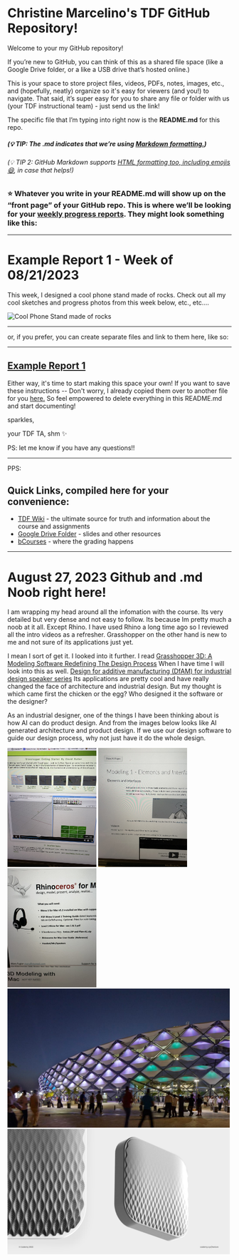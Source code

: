# Christine Marcelino's TDF GitHub Repository!
Welcome to your my GitHub repository! 

If you’re new to GitHub, you can think of this as a shared file space (like a Google Drive folder, or a like a USB drive that’s hosted online.) 

This is your space to store project files, videos, PDFs, notes, images, etc., and (hopefully, neatly) organize so it's easy for viewers (and you!) to navigate. That said, it’s super easy for you to share any file or folder with us (your TDF instructional team) - just send us the link! 

The specific file that I’m typing into right now is the **README.md** for this repo. 
##### (💡 TIP: The .md indicates that we’re using [Markdown formatting.](https://www.markdownguide.org/cheat-sheet/)) #####
<h6> (💡 TIP 2: GitHub Markdown supports <a href="https://gist.github.com/seanh/13a93686bf4c2cb16e658b3cf96807f2"> <em>HTML formatting</em> too, including emojis 😄</a>, in case that helps!) </h6>

### :star: Whatever you write in your **README.md** will show up on the “front page” of your GitHub repo. This is where we’ll be looking for your [weekly progress reports](https://github.com/Berkeley-MDes/desinv-202/wiki/3.0-Weekly-Submissions). They might look something like this: ###
---
# Example Report 1 - Week of 08/21/2023 #
This week, I designed a cool phone stand made of rocks. Check out all my cool sketches and progress photos from this week below, etc., etc....

<img width="200" alt="Cool Phone Stand made of rocks" src="https://github.com/s-almeda/tdf-template-repo/assets/21287693/bc2f1864-af5a-456d-9a71-e1d80d51190c">

---

or, if you prefer, you can create separate files and link to them here, like so:

---
[Example Report 1](weekly-reports/example-report-1.md)
---

Either way, it's time to start making this space your own! If you want to save these instructions -- Don't worry, I already copied them over to another file for you [here.](welcomeREADME.md) So feel empowered to delete everything in this README.md and start documenting! 

sparkles,

your TDF TA, shm :sparkles:

PS: let me know if you have any questions!!

--- 
PPS: 
## Quick Links, compiled here for your convenience: ##

- [TDF Wiki](https://github.com/Berkeley-MDes/desinv-202/wiki) - the ultimate source for truth and information about the course and assignments
- [Google Drive Folder](https://drive.google.com/drive/folders/1OjFgu4llHn-2WayQFVWRKFyOkQ_WaQRx?usp=drive_link) - slides and other resources
- [bCourses](https://bcourses.berkeley.edu/courses/1528355) - where the grading happens


--- 
# August 27, 2023 Github and .md Noob right here! 

I am wrapping my head around all the infomation with the course. Its very detailed but very dense and not easy to follow. Its because Im pretty much a noob at it all. Except Rhino. I have used Rhino a long time ago so I reviewed all the intro videos as a refresher. Grasshopper on the other hand is new to me and not sure of its applications just yet. 

I mean I sort of get it. I looked into it further. I read [Grasshopper 3D: A Modeling Software Redefining The Design Process](https://parametric-architecture.com/grasshopper-3d-a-modeling-software-redefining-the-design-process/) When I have time I will look into this as well. [Design for additive manufacturing (DfAM) for industrial design speaker series](https://www.ntop.com/resources/blog/design-for-additive-manufacturing-dfam-for-industrial-design-speaker-series/)
Its applications are pretty cool and have really changed the face of architecture and industrial design. But my thought is which came first the chicken or the egg? Who designed it the software or the designer? 

As an industrial designer, one of the things I have been thinking about is how AI can do product design. And from the images below looks like AI generated architecture and product design. If we use our design software to guide our design process, why not just have it do the whole design. 

<img width="200" alt="Rhino1" src="https://github.com/Berkeley-MDes/tdf-fa23-ollioll/blob/main/weekly-reports/IMG_1273(1)%20copy.jpg"> <img width="200" alt="Rhino2" src="https://github.com/Berkeley-MDes/tdf-fa23-ollioll/blob/main/weekly-reports/IMG_1274%20copy.jpg"> <img width="200" alt="Rhino3" src="https://github.com/Berkeley-MDes/tdf-fa23-ollioll/blob/main/weekly-reports/IMG_1275%20copy.jpg"> 
<img width="500" alt="Grasshopper in Architecture" src="https://github.com/Berkeley-MDes/tdf-fa23-ollioll/blob/main/weekly-reports/Pattern-Design-HBZstadium_PA_JOBS_01-1024x640.jpg"> <img width="500" alt="Grasshopper in ID" src="https://github.com/Berkeley-MDes/tdf-fa23-ollioll/blob/main/weekly-reports/70ab2a0b895b68ebda8fb6031e7c2f1293c1912b.jpeg"> 
